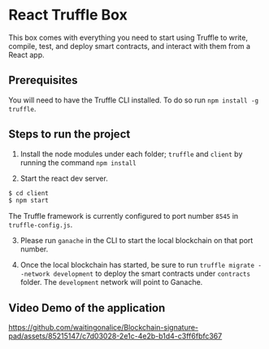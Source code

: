 # React Truffle Box

This box comes with everything you need to start using Truffle to write, compile, test, and deploy smart contracts, and interact with them from a React app.

## Prerequisites

You will need to have the Truffle CLI installed. To do so run `npm install -g truffle`.

## Steps to run the project

1. Install the node modules under each folder; `truffle` and `client` by running the command `npm install`

2. Start the react dev server.

```sh
$ cd client
$ npm start
```

The Truffle framework is currently configured to port number `8545` in `truffle-config.js`.

3. Please run `ganache` in the CLI to start the local blockchain on that port number.

4. Once the local blockchain has started, be sure to run `truffle migrate --network development` to deploy the smart contracts under `contracts` folder. The `development` network will point to Ganache.

## Video Demo of the application
https://github.com/waitingonalice/Blockchain-signature-pad/assets/85215147/c7d03028-2e1c-4e2b-b1d4-c3ff6fbfc367

